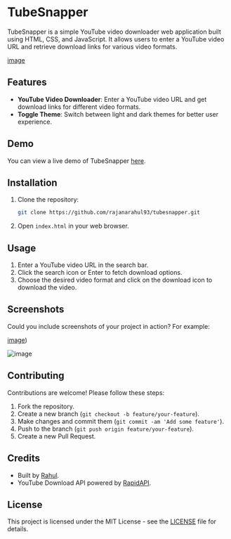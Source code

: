 # TubeSnapper

TubeSnapper is a simple YouTube video downloader web application built using HTML, CSS, and JavaScript. It allows users to enter a YouTube video URL and retrieve download links for various video formats.

[image](https://github.com/rajanarahul93/tubesnapper/assets/123227543/f30ab2b4-bd46-47e0-a14d-7ab79e09a6b9)


## Features

- **YouTube Video Downloader**: Enter a YouTube video URL and get download links for different video formats.
- **Toggle Theme**: Switch between light and dark themes for better user experience.

## Demo

You can view a live demo of TubeSnapper [here](#).

## Installation

1. Clone the repository:
   ```bash
   git clone https://github.com/rajanarahul93/tubesnapper.git
   ```
2. Open `index.html` in your web browser.

## Usage

1. Enter a YouTube video URL in the search bar.
2. Click the search icon or Enter to fetch download options.
3. Choose the desired video format and click on the download icon to download the video.

## Screenshots

Could you include screenshots of your project in action? For example:

[image](https://github.com/rajanarahul93/tubesnapper/assets/123227543/2761cea5-dab4-4d07-8a25-6f25f89e5adf))

![image](https://github.com/rajanarahul93/tubesnapper/assets/123227543/c4828f47-3c6b-49b3-ae01-d65ad3111a24)


## Contributing

Contributions are welcome! Please follow these steps:

1. Fork the repository.
2. Create a new branch (`git checkout -b feature/your-feature`).
3. Make changes and commit them (`git commit -am 'Add some feature'`).
4. Push to the branch (`git push origin feature/your-feature`).
5. Create a new Pull Request.

## Credits

- Built by [Rahul](https://github.com/rajanarahul93).
- YouTube Download API powered by [RapidAPI](https://rapidapi.com/).

## License

This project is licensed under the MIT License - see the [LICENSE](LICENSE) file for details.
